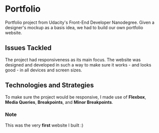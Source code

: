 # Portfolio

Portfolio project from Udacity's Front-End Developer Nanodegree. Given a designer's mockup as a basis idea, we had to build our own portfolio website.

## Issues Tackled

The project had responsiveness as its main focus. The website was designed and developed in such a way to make sure it works - and looks good - in all devices and screen sizes.

## Technologies and Strategies

To make sure the project would be responsive, I made use of **Flexbox**, **Media Queries**, **Breakpoints**, and **Minor Breakpoints**.

### Note

This was the very **first** website I built :)
